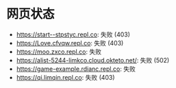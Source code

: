 # 网页状态
- https://start--stpstyc.repl.co: 失败 (403)
- https://Love.cfvqw.repl.co: 失败 (403)
- https://moo.zxco.repl.co: 失败
- https://alist-5244-limkco.cloud.okteto.net/: 失败 (502)
- https://game-example.rdianc.repl.co: 失败
- https://qi.limqin.repl.co: 失败 (403)
